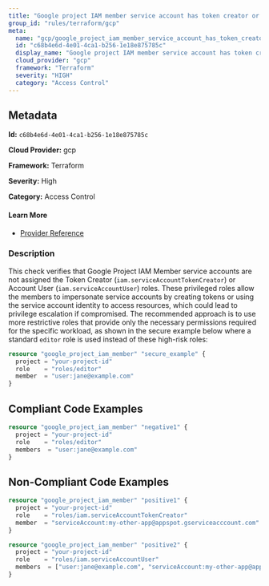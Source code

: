 ```yaml
---
title: "Google project IAM member service account has token creator or account user role"
group_id: "rules/terraform/gcp"
meta:
  name: "gcp/google_project_iam_member_service_account_has_token_creator_or_account_user_role"
  id: "c68b4e6d-4e01-4ca1-b256-1e18e875785c"
  display_name: "Google project IAM member service account has token creator or account user role"
  cloud_provider: "gcp"
  framework: "Terraform"
  severity: "HIGH"
  category: "Access Control"
---
```

## Metadata

**Id:** `c68b4e6d-4e01-4ca1-b256-1e18e875785c`

**Cloud Provider:** gcp

**Framework:** Terraform

**Severity:** High

**Category:** Access Control

#### Learn More

 - [Provider Reference](https://registry.terraform.io/providers/hashicorp/google/latest/docs/resources/google_project_iam#google_project_iam_member)

### Description

 This check verifies that Google Project IAM Member service accounts are not assigned the Token Creator (`iam.serviceAccountTokenCreator`) or Account User (`iam.serviceAccountUser`) roles. These privileged roles allow the members to impersonate service accounts by creating tokens or using the service account identity to access resources, which could lead to privilege escalation if compromised. The recommended approach is to use more restrictive roles that provide only the necessary permissions required for the specific workload, as shown in the secure example below where a standard `editor` role is used instead of these high-risk roles:

```terraform
resource "google_project_iam_member" "secure_example" {
  project = "your-project-id"
  role    = "roles/editor"
  member  = "user:jane@example.com"
}
```


## Compliant Code Examples
```tf
resource "google_project_iam_member" "negative1" {
  project = "your-project-id"
  role    = "roles/editor"
  members  = "user:jane@example.com"
}
```
## Non-Compliant Code Examples
```tf
resource "google_project_iam_member" "positive1" {
  project = "your-project-id"
  role    = "roles/iam.serviceAccountTokenCreator"
  member  = "serviceAccount:my-other-app@appspot.gserviceacccount.com"
}

resource "google_project_iam_member" "positive2" {
  project = "your-project-id"
  role    = "roles/iam.serviceAccountUser"
  members  = ["user:jane@example.com", "serviceAccount:my-other-app@appspot.gserviceacccount.com"]
}
```